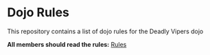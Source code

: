 Dojo Rules
==========

This repository contains a list of dojo rules for the Deadly Vipers dojo

**All members should read the rules:** [Rules](https://github.com/deadlyvipers)
